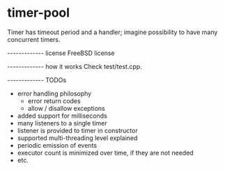 timer-pool
==========

Timer has timeout period and a handler; imagine possibility to have many concurrent timers.


------------- license
FreeBSD license

------------- how it works
Check test/test.cpp.

------------- TODOs
- error handling philosophy
  - error return codes
  - allow / disallow exceptions
- added support for milliseconds
- many listeners to a single timer
- listener is provided to timer in constructor
- supported multi-threading level explained
- periodic emission of events
- executor count is minimized over time, if they are not needed
- etc.

